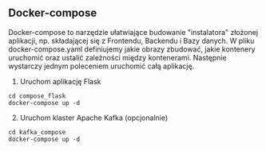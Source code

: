 ## Docker-compose

Docker-compose to narzędzie ułatwiające budowanie "instalatora" złożonej aplikacji, np. składającej się z Frontendu, Backendu i Bazy danych.
W pliku docker-compose.yaml definiujemy jakie obrazy zbudować, jakie kontenery uruchomić oraz ustalić zależności między kontenerami.
Następnie wystarczy jednym poleceniem uruchomić całą aplikację.

1. Uruchom aplikację Flask
```
cd compose_flask
docker-compose up -d
```

2. Uruchom klaster Apache Kafka (opcjonalnie)
```
cd kafka_compose
docker-compose up -d
``` 
